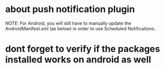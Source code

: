 # about push notification plugin
NOTE: For Android, you will still have to manually update the AndroidManifest.xml (as below) in order to use Scheduled Notifications.

# dont forget to verify if the packages installed works on android as well
